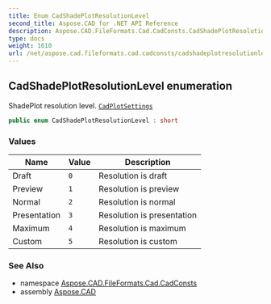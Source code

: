 ```yaml
---
title: Enum CadShadePlotResolutionLevel
second_title: Aspose.CAD for .NET API Reference
description: Aspose.CAD.FileFormats.Cad.CadConsts.CadShadePlotResolutionLevel enum. ShadePlot resolution level. CadPlotSettings
type: docs
weight: 1610
url: /net/aspose.cad.fileformats.cad.cadconsts/cadshadeplotresolutionlevel/
---
```

## CadShadePlotResolutionLevel enumeration

ShadePlot resolution level. [`CadPlotSettings`](../../aspose.cad.fileformats.cad.cadobjects/cadplotsettings/)

```csharp
public enum CadShadePlotResolutionLevel : short
```

### Values

| Name | Value | Description |
| --- | --- | --- |
| Draft | `0` | Resolution is draft |
| Preview | `1` | Resolution is preview |
| Normal | `2` | Resolution is normal |
| Presentation | `3` | Resolution is presentation |
| Maximum | `4` | Resolution is maximum |
| Custom | `5` | Resolution is custom |

### See Also

* namespace [Aspose.CAD.FileFormats.Cad.CadConsts](../../aspose.cad.fileformats.cad.cadconsts/)
* assembly [Aspose.CAD](../../)


